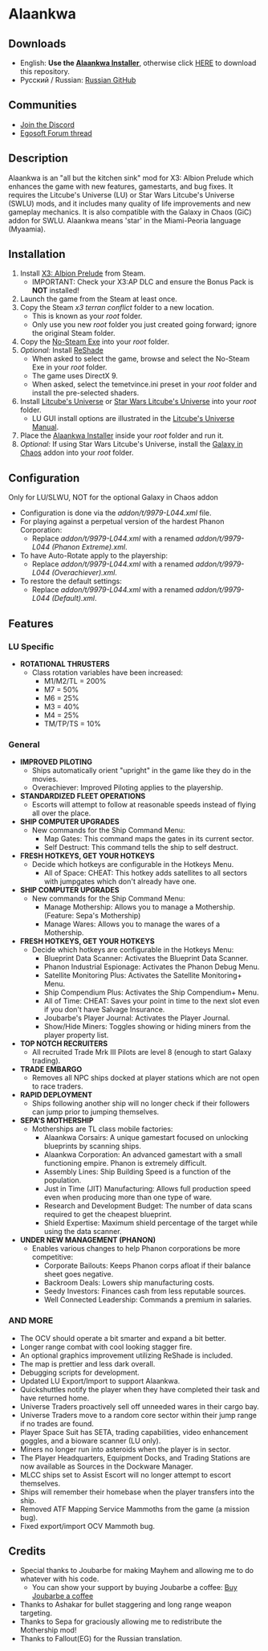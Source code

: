 # Alaankwa

## Downloads
* English: **Use the [Alaankwa Installer](https://github.com/temetvince/alaankwa-installer)**, otherwise click [HERE](https://github.com/temetvince/alaankwa/archive/refs/heads/main.zip "The equivalent of clicking the Code button then Download ZIP") to download this repository.
* Pусский / Russian: [Russian GitHub](https://github.com/alexalsp2/x3ap-lu-swlu-alaankwa-rus)

## Communities
* [Join the Discord](https://discord.gg/S587CRb)
* [Egosoft Forum thread](https://forum.egosoft.com/viewtopic.php?f=94&t=441824)

## Description
Alaankwa is an "all but the kitchen sink" mod for X3: Albion Prelude which enhances the game with new features, gamestarts, and bug fixes. It requires the Litcube's Universe (LU) or Star Wars Litcube's Universe (SWLU) mods, and it includes many quality of life improvements and new gameplay mechanics. It is also compatible with the Galaxy in Chaos (GiC) addon for SWLU. Alaankwa means 'star' in the Miami-Peoria language (Myaamia).

## Installation
1. Install [X3: Albion Prelude](https://store.steampowered.com/app/201310/X3_Albion_Prelude/) from Steam.
    - IMPORTANT: Check your X3:AP DLC and ensure the Bonus Pack is **NOT** installed!
2. Launch the game from the Steam at least once.
3. Copy the Steam *x3 terran conflict* folder to a new location.
    - This is known as your *root* folder.
    - Only use you new *root* folder you just created going forward; ignore the original Steam folder.
4. Copy the [No-Steam Exe](https://www.egosoft.com/download/x3ap/bonus_en.php) into your *root* folder.
5. *Optional:* Install [ReShade](https://reshade.me/)
   - When asked to select the game, browse and select the No-Steam Exe in your *root* folder.
   - The game uses DirectX 9.
   - When asked, select the temetvince.ini preset in your *root* folder and install the pre-selected shaders.
6. Install [Litcube's Universe](https://www.x3collective.com/lu-setup/lu-downloads/) or [Star Wars Litcube's Universe](https://www.moddb.com/mods/star-wars-lu-swlu/downloads) into your *root* folder.
    - LU GUI install options are illustrated in the [Litcube's Universe Manual](https://x3collective.com/lu-features/gui/).
7. Place the [Alaankwa Installer](https://github.com/temetvince/alaankwa-installer) inside your *root* folder and run it.
8. *Optional:* If using Star Wars Litcube's Universe, install the [Galaxy in Chaos](https://www.moddb.com/mods/star-wars-lu-swlu/addons) addon into your *root* folder.

## Configuration
Only for LU/SLWU, NOT for the optional Galaxy in Chaos addon
- Configuration is done via the *addon/t/9979-L044.xml* file.
- For playing against a perpetual version of the hardest Phanon Corporation:
  - Replace *addon/t/9979-L044.xml* with a renamed *addon/t/9979-L044 (Phanon Extreme).xml*.
- To have Auto-Rotate apply to the playership:
  - Replace *addon/t/9979-L044.xml* with a renamed *addon/t/9979-L044 (Overachiever).xml*.
- To restore the default settings:
  - Replace *addon/t/9979-L044.xml* with a renamed *addon/t/9979-L044 (Default).xml*.

## Features

### LU Specific
- **ROTATIONAL THRUSTERS**
    - Class rotation variables have been increased:
        - M1/M2/TL = 200%
        - M7 = 50%
        - M6 = 25%
        - M3 = 40%
        - M4 = 25%
        - TM/TP/TS = 10%

### General
- **IMPROVED PILOTING**
    - Ships automatically orient "upright" in the game like they do in the movies.
    - Overachiever: Improved Piloting applies to the playership.
- **STANDARDIZED FLEET OPERATIONS**
    - Escorts will attempt to follow at reasonable speeds instead of flying all over the place.
- **SHIP COMPUTER UPGRADES**
    - New commands for the Ship Command Menu:
        - Map Gates: This command maps the gates in its current sector.
        - Self Destruct: This command tells the ship to self destruct.
- **FRESH HOTKEYS, GET YOUR HOTKEYS**
    - Decide which hotkeys are configurable in the Hotkeys Menu.
        - All of Space: CHEAT: This hotkey adds satellites to all sectors with jumpgates which don't already have one.
- **SHIP COMPUTER UPGRADES**
    - New commands for the Ship Command Menu:
        - Manage Mothership: Allows you to manage a Mothership. (Feature: Sepa's Mothership)
        - Manage Wares: Allows you to manage the wares of a Mothership.
- **FRESH HOTKEYS, GET YOUR HOTKEYS**
    - Decide which hotkeys are configurable in the Hotkeys Menu:
        - Blueprint Data Scanner: Activates the Blueprint Data Scanner.
        - Phanon Industrial Espionage: Activates the Phanon Debug Menu.
        - Satellite Monitoring Plus: Activates the Satellite Monitoring+ Menu.
        - Ship Compendium Plus: Activates the Ship Compendium+ Menu.
        - All of Time: CHEAT: Saves your point in time to the next slot even if you don't have Salvage Insurance.
        - Joubarbe's Player Journal: Activates the Player Journal.
        - Show/Hide Miners: Toggles showing or hiding miners from the player property list.
- **TOP NOTCH RECRUITERS**
    - All recruited Trade Mrk III Pilots are level 8 (enough to start Galaxy trading).
- **TRADE EMBARGO**
    - Removes all NPC ships docked at player stations which are not open to race traders.
- **RAPID DEPLOYMENT**
    - Ships following another ship will no longer check if their followers can jump prior to jumping themselves.
- **SEPA'S MOTHERSHIP**
    - Motherships are TL class mobile factories:
        - Alaankwa Corsairs: A unique gamestart focused on unlocking blueprints by scanning ships.
        - Alaankwa Corporation: An advanced gamestart with a small functioning empire. Phanon is extremely difficult.
        - Assembly Lines: Ship Building Speed is a function of the population.
        - Just in Time (JIT) Manufacturing: Allows full production speed even when producing more than one type of ware.
        - Research and Development Budget: The number of data scans required to get the cheapest blueprint.
        - Shield Expertise: Maximum shield percentage of the target while using the data scanner.
- **UNDER NEW MANAGEMENT (PHANON)**
    - Enables various changes to help Phanon corporations be more competitive:
        - Corporate Bailouts: Keeps Phanon corps afloat if their balance sheet goes negative.
        - Backroom Deals: Lowers ship manufacturing costs.
        - Seedy Investors: Finances cash from less reputable sources.
        - Well Connected Leadership: Commands a premium in salaries.

### AND MORE
- The OCV should operate a bit smarter and expand a bit better.
- Longer range combat with cool looking stagger fire.
- An optional graphics improvement utilizing ReShade is included.
- The map is prettier and less dark overall.
- Debugging scripts for development.
- Updated LU Export/Import to support Alaankwa.
- Quickshuttles notify the player when they have completed their task and have returned home.
- Universe Traders proactively sell off unneeded wares in their cargo bay.
- Universe Traders move to a random core sector within their jump range if no trades are found.
- Player Space Suit has SETA, trading capabilities, video enhancement goggles, and a bioware scanner (LU only).
- Miners no longer run into asteroids when the player is in sector.
- The Player Headquarters, Equipment Docks, and Trading Stations are now available as Sources in the Dockware Manager.
- MLCC ships set to Assist Escort will no longer attempt to escort themselves.
- Ships will remember their homebase when the player transfers into the ship.
- Removed ATF Mapping Service Mammoths from the game (a mission bug).
- Fixed export/import OCV Mammoth bug.

## Credits
* Special thanks to Joubarbe for making Mayhem and allowing me to do whatever with his code.
    * You can show your support by buying Joubarbe a coffee: [Buy Joubarbe a coffee](https://www.buymeacoffee.com/Joubarbe)
* Thanks to Ashakar for bullet staggering and long range weapon targeting.
* Thanks to Sepa for graciously allowing me to redistribute the Mothership mod!
* Thanks to Fallout(EG) for the Russian translation.
